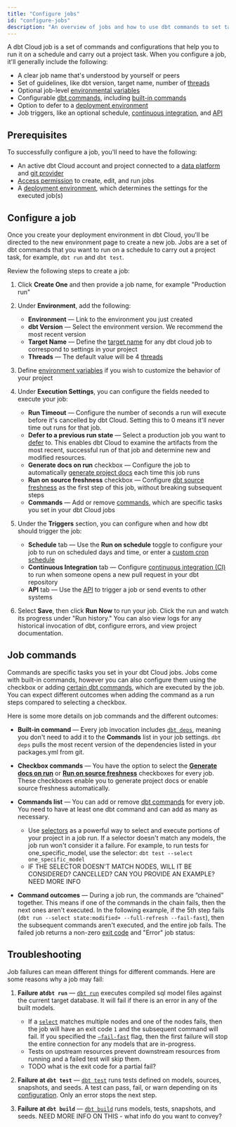 ```yaml
---
title: "Configure jobs"
id: "configure-jobs"
description: "An overview of jobs and how to use dbt commands to set tasks for your dbt Cloud jobs."
---
```


A dbt Cloud job is a set of commands and configurations that help you to run it on a schedule and carry out a project task. When you configure a job, it'll generally include the following:

- A clear job name that's understood by yourself or peers
- Set of guidelines, like dbt version, target name, number of [threads](/docs/get-started/connection-profiles#understanding-threads)
- Optional job-level [environmental variables](/docs/build/environment-variables)
- Configurable [dbt commands](/reference/dbt-commands), including [built-in commands](#job-commands)
- Option to defer to a [deployment environment](/docs/collaborate/environments/dbt-cloud-environments#types-of-environments)
- Job triggers, like an optional schedule, [continuous integration](/docs/deploy/cloud-ci-job), and [API](/docs/dbt-cloud-apis/overview)

## Prerequisites

To successfully configure a job, you'll need to have the following:

- An active dbt Cloud account and project connected to a [data platform](/docs/get-started/connect-your-database) and [git provider](/docs/collaborate/git/connect-github)
- [Access permission](/docs/collaborate/manage-access/about-access) to create, edit, and run jobs
- A [deployment environment](/docs/collaborate/environments/dbt-cloud-environments#create-a-deployment-environment), which determines the settings for the executed job(s)

## Configure a job

Once you create your deployment environment in dbt Cloud, you'll be directed to the new environment page to create a new job. Jobs are a set of dbt commands that you want to run on a schedule to carry out a project task, for example, `dbt run` and `dbt test`.

Review the following steps to create a job:

1. Click **Create One** and then provide a job name, for example "Production run" 

2. Under **Environment**, add the following:
    * **Environment** &mdash; Link to the environment you just created
    * **dbt Version** &mdash; Select the environment version. We recommend the most recent version
    * **Target Name** &mdash; Define the [target name](/docs/build/custom-target-names) for any dbt cloud job to correspond to settings in your project
    * **Threads** &mdash; The default value will be 4 [threads](/docs/get-started/connection-profiles#understanding-threads)


3. Define [environment variables](/docs/build/environment-variables) if you wish to customize the behavior of your project

<Lightbox src ="/img/docs/dbt-cloud/using-dbt-cloud/create-new-job.jpg" title="Configuring your environment job settings"/>

4. Under **Execution Settings**, you can configure the fields needed to execute your job:

    * **Run Timeout** &mdash; Configure the number of seconds a run will execute before it's cancelled by dbt Cloud. Setting this to 0 means it'll never time out runs for that job.   
    * **Defer to a previous run state** &mdash; Select a production job you want to [defer](/docs/deploy/cloud-ci-job#deferral-and-state-comparison) to. This enables dbt Cloud to examine the artifacts from the most recent, successful run of that job and determine new and modified resources. 
    * **Generate docs on run** checkbox &mdash; Configure the job to automatically [generate project docs](/docs/collaborate/build-and-view-your-docs) each time this job runs
    * **Run on source freshness** checkbox &mdash;  Configure [dbt source freshness](/docs/deploy/source-freshness) as the first step of this job, without breaking subsequent steps
    * **Commands** &mdash; Add or remove [commands](#job-commands), which are specific tasks you set in your dbt Cloud jobs

<Lightbox src ="/img/docs/dbt-cloud/using-dbt-cloud/execution-settings.jpg" title="Configuring your execution job settings"/>

5. Under the **Triggers** section, you can configure when and how dbt should trigger the job: 

    * **Schedule** tab &mdash; Use the **Run on schedule** toggle to configure your job to run on scheduled days and time, or enter a [custom cron schedule](/docs/deploy/job-triggers)
    * **Continuous Integration** tab &mdash; Configure [continuous integration (CI)](/docs/deploy/cloud-ci-job) to run when someone opens a new pull request in your dbt repository
    * **API** tab &mdash; Use the [API](/docs/dbt-cloud-apis/overview) to trigger a job or send events to other systems

<Lightbox src ="/img/docs/dbt-cloud/using-dbt-cloud/triggers.jpg" title="Configuring your job triggers"/>

6. Select **Save**, then click **Run Now** to run your job. Click the run and watch its progress under "Run history." You can also view logs for any historical invocation of dbt, configure errors, and view project documentation. 

## Job commands

Commands are specific tasks you set in your dbt Cloud jobs.  Jobs come with built-in commands, however you can also configure them using the checkbox or adding [certain dbt commands](/reference/dbt-commands), which are executed by the job. You can expect different outcomes when adding the command as a run steps compared to selecting a checkbox. 

<Lightbox src ="/img/docs/dbt-cloud/using-dbt-cloud/job-commands.gif" title="Configuring checkbox and commands list"/>

Here is some more details on job commands and the different outcomes:

- **Built-in command** &mdash; Every job invocation includes [`dbt deps`](/reference/commands/deps), meaning you don't need to add it to the **Commands** list in your job settings. `dbt deps` pulls the most recent version of the dependencies listed in your packages.yml from git.

- **Checkbox commands** &mdash; You have the option to select the [**Generate docs on run**](/docs/collaborate/build-and-view-your-docs) or [**Run on source freshness**](/docs/deploy/source-freshness) checkboxes for every job. These checkboxes enable you to generate project docs or enable source freshness automatically. 

- **Commands list** &mdash; You can add or remove [dbt commands](/reference/dbt-commands) for every job.  You need to have at least one dbt command and can add as many as necessary.

    * Use [selectors](/reference/node-selection/syntax) as a powerful way to select and execute portions of your project in a job run. If a selector doesn't match any models, the job run won't consider it a failure. For example, to run tests for one_specific_model, use the selector: `dbt test --select one_specific_model`

     - IF THE SELECTOR DOESN'T MATCH NODES, WILL IT BE CONSIDERED? CANCELLED? CAN YOU PROVIDE AN EXAMPLE? NEED MORE INFO

- **Command outcomes** &mdash; During a job run, the commands are “chained” together. This means if one of the commands in the chain fails, then the next ones aren't executed. In the following example, if the 5th step fails (`dbt run --select state:modified+ --full-refresh --fail-fast`), then the subsequent commands aren't executed, and the entire job fails. The failed job returns a non-zero [exit code](https://docs.getdbt.com/reference/exit-codes) and "Error" job status:

    <Lightbox src ="/img/docs/dbt-cloud/using-dbt-cloud/skipped-jobs.jpg" title="An errored dbt Cloud job"/>

## Troubleshooting

Job failures can mean different things for different commands. Here are some reasons why a job may fail:

1. **Failure at`dbt run`** &mdash; [`dbt run`](/reference/commands/run) executes compiled sql model files against the current target database. It will fail if there is an error in any of the built models. 
    - If a [`select`](/reference/node-selection/set-operators) matches multiple nodes and one of the nodes fails, then the job will have an exit code `1` and the subsequent command will fail. If you specified the [`—fail-fast`](/reference/global-configs#failing-fast) flag, then the first failure will stop the entire connection for any models that are in-progress.  
    - Tests on upstream resources prevent downstream resources from running and a failed test will skip them.
    - TODO what is the exit code for a partial fail?

2. **Failure at `dbt test`** &mdash;  [`dbt test`](/reference/commands/test) runs tests defined on models, sources, snapshots, and seeds. A test can pass, fail, or warn depending on its [configuration](/reference/test-configs). Only an error stops the next step. 

3. **Failure at `dbt build`** &mdash; [`dbt build`](/reference/commands/build) runs models, tests, snapshots, and seeds. NEED MORE INFO ON THIS - what info do you want to convey? 